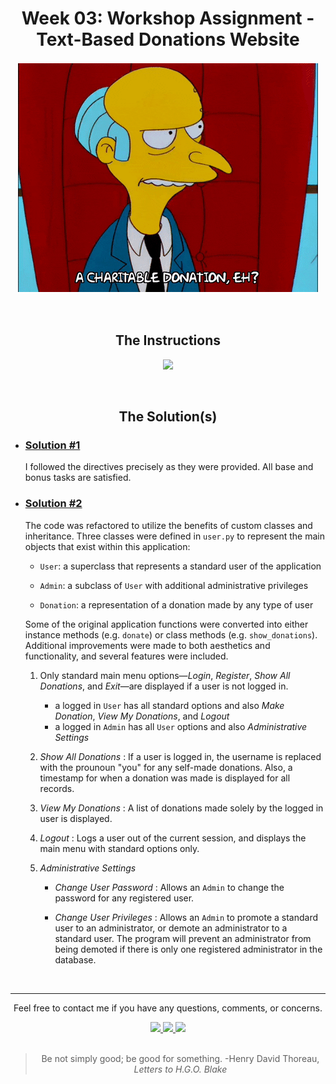 <!-- HEADER -->
<div align="center">
  <h1>Week 03: Workshop Assignment - Text-Based Donations Website</h1>
  <p>
    <img style="border: 2px solid white" src="donation.gif" alt="animated GIF of Mr. Burns from 'The Simpsons' contemplating a donation">
  </p>
  <br>
</div>
<!-- /HEADER -->
<!-- MAIN -->
<div align="center">
  <h2>The Instructions</h2>
  <p> 
    <a href="https://www.youtube.com/embed/TTh_PDOdRJo" target="_blank">
      <img src="https://i.ytimg.com/vi/TTh_PDOdRJo/hqdefault.jpg">
    </a>
  </p>
</div>
<br>
<h2 align="center">The Solution(s)</h2>
<ul>
  <li>
    <div>
      <h3><a href="./solution1/app.py">Solution #1</a></h3>
      <p>I followed the directives precisely as they were provided. All base and bonus tasks are satisfied.</p>
    </div>
  </li>
  <li>
    <div>
      <h3><a href="./solution2/app.py">Solution #2</a></h3>
      <p>The code was refactored to utilize the benefits of custom classes and inheritance. Three classes were defined in <code>user.py</code> to represent the main objects that exist within this application:<p>
      <ul>
        <li>
          <p><code>User</code>: a superclass that represents a standard user of the application</p>
        </li>
        <li>
          <p><code>Admin</code>: a subclass of <code>User</code> with additional administrative privileges</p>
        </li>
        <li>
          <p><code>Donation</code>: a representation of a donation made by any type of user</p>
        </li>
      </ul>
      <p>Some of the original application functions were converted into either instance methods (e.g. <code>donate</code>) or class methods (e.g. <code>show_donations</code>). Additional improvements were made to both aesthetics and functionality, and several features were included.</p>
      <ol>
        <li>
          <p>Only standard main menu options&mdash;<em>Login</em>, <em>Register</em>, <em>Show All Donations</em>, and <em>Exit</em>&mdash;are displayed if a user is not logged in.
          <ul>
            <li>a logged in <code>User</code> has all standard options and also <em>Make Donation</em>, <em>View My Donations</em>, and <em>Logout</em></li>
            <li>a logged in <code>Admin</code> has all <code>User</code> options and also <em>Administrative Settings</em></li>
          </ul></p>
        </li>
        <li>
          <div>
            <p><em>Show All Donations</em> : If a user is logged in, the username is replaced with the prounoun "you" for any self-made donations. Also, a timestamp for when a donation was made is displayed for all records.</p>
          </div>
        </li>
        <li>
          <div>
            <p><em>View My Donations</em> : A list of donations made solely by the logged in user is displayed.</p>
          </div>
        </li>
        <li>
          <div>
            <p><em>Logout</em> : Logs a user out of the current session, and displays the main menu with standard options only.</p>
          </div>
        </li>
        <li>
          <div>
            <p><em>Administrative Settings</em></p>
            <ul>
              <li>
                <p><em>Change User Password</em> : Allows an <code>Admin</code> to change the password for any registered user.</p>
              </li>
              <li>
                <p><em>Change User Privileges</em> : Allows an <code>Admin</code> to promote a standard user to an administrator, or demote an administrator to a standard user. The program will prevent an administrator from being demoted if there is only one registered administrator in the database.</p>
              </li>
            </ul>
          </div>
        </li>
      </ol>
    </div>
  </li>
</ul>
<br>
<hr>
<!-- /MAIN -->
<!-- FOOTER -->
<div align="center">
  <p>Feel free to contact me if you have any questions, comments, or concerns.</p>
  <span>
    <a href="mailto:jdwill917@live.com">
      <img src="https://img.shields.io/badge/Email-%230078D4.svg?&style=for-the-badge&logo=microsoftoutlook&logoColor=white&labelColor=000000&color=6495ED&link=mailto:jdwill917@live.com">
    </a>
  </span>
  <span>
    <a href="https://www.instagram.com/jdthedev" target="_blank">
      <img src="https://img.shields.io/badge/Instagram-%23E4405F.svg?&style=for-the-badge&logo=instagram&logoColor=white&labelColor=000000&color=6495ED&link=https://www.instagram.com/jdthedev">
    </a>
  </span> 
  <span>
    <a href="https://twitter.com/jd_the_dev" target="_blank">
      <img src="https://img.shields.io/badge/Twitter-%231877F2.svg?&style=for-the-badge&logo=twitter&logoColor=white&labelColor=000000&color=6495ED&link=https://twitter.com/jd_the_dev">
    </a>
  </span>
  <br>
  <br>
  <blockquote>
    Be not simply good; be good for something. -Henry David Thoreau, <em>Letters to H.G.O. Blake</em>
  </blockquote>
</div>
<!-- /FOOTER -->
